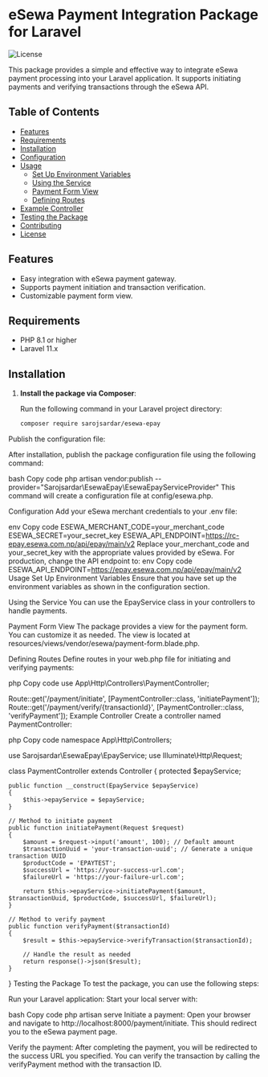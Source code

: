 # eSewa Payment Integration Package for Laravel

![License](https://img.shields.io/badge/license-MIT-blue.svg)

This package provides a simple and effective way to integrate eSewa payment processing into your Laravel application. It supports initiating payments and verifying transactions through the eSewa API.

## Table of Contents

- [Features](#features)
- [Requirements](#requirements)
- [Installation](#installation)
- [Configuration](#configuration)
- [Usage](#usage)
  - [Set Up Environment Variables](#set-up-environment-variables)
  - [Using the Service](#using-the-service)
  - [Payment Form View](#payment-form-view)
  - [Defining Routes](#defining-routes)
- [Example Controller](#example-controller)
- [Testing the Package](#testing-the-package)
- [Contributing](#contributing)
- [License](#license)

## Features

- Easy integration with eSewa payment gateway.
- Supports payment initiation and transaction verification.
- Customizable payment form view.

## Requirements

- PHP 8.1 or higher
- Laravel 11.x

## Installation

1. **Install the package via Composer**:

   Run the following command in your Laravel project directory:

   ```bash
   composer require sarojsardar/esewa-epay
Publish the configuration file:

After installation, publish the package configuration file using the following command:

bash
Copy code
php artisan vendor:publish --provider="Sarojsardar\EsewaEpay\EsewaEpayServiceProvider"
This command will create a configuration file at config/esewa.php.

Configuration
Add your eSewa merchant credentials to your .env file:

env
Copy code
ESEWA_MERCHANT_CODE=your_merchant_code
ESEWA_SECRET=your_secret_key
ESEWA_API_ENDPOINT=https://rc-epay.esewa.com.np/api/epay/main/v2
Replace your_merchant_code and your_secret_key with the appropriate values provided by eSewa.
For production, change the API endpoint to:
env
Copy code
ESEWA_API_ENDPOINT=https://epay.esewa.com.np/api/epay/main/v2
Usage
Set Up Environment Variables
Ensure that you have set up the environment variables as shown in the configuration section.

Using the Service
You can use the EpayService class in your controllers to handle payments.

Payment Form View
The package provides a view for the payment form. You can customize it as needed. The view is located at resources/views/vendor/esewa/payment-form.blade.php.

Defining Routes
Define routes in your web.php file for initiating and verifying payments:

php
Copy code
use App\Http\Controllers\PaymentController;

Route::get('/payment/initiate', [PaymentController::class, 'initiatePayment']);
Route::get('/payment/verify/{transactionId}', [PaymentController::class, 'verifyPayment']);
Example Controller
Create a controller named PaymentController:

php
Copy code
namespace App\Http\Controllers;

use Sarojsardar\EsewaEpay\EpayService;
use Illuminate\Http\Request;

class PaymentController extends Controller
{
    protected $epayService;

    public function __construct(EpayService $epayService)
    {
        $this->epayService = $epayService;
    }

    // Method to initiate payment
    public function initiatePayment(Request $request)
    {
        $amount = $request->input('amount', 100); // Default amount
        $transactionUuid = 'your-transaction-uuid'; // Generate a unique transaction UUID
        $productCode = 'EPAYTEST';
        $successUrl = 'https://your-success-url.com';
        $failureUrl = 'https://your-failure-url.com';

        return $this->epayService->initiatePayment($amount, $transactionUuid, $productCode, $successUrl, $failureUrl);
    }

    // Method to verify payment
    public function verifyPayment($transactionId)
    {
        $result = $this->epayService->verifyTransaction($transactionId);
        
        // Handle the result as needed
        return response()->json($result);
    }
}
Testing the Package
To test the package, you can use the following steps:

Run your Laravel application: Start your local server with:

bash
Copy code
php artisan serve
Initiate a payment: Open your browser and navigate to http://localhost:8000/payment/initiate. This should redirect you to the eSewa payment page.

Verify the payment: After completing the payment, you will be redirected to the success URL you specified. You can verify the transaction by calling the verifyPayment method with the transaction ID.